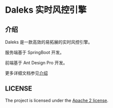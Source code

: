 # Daleks 实时风控引擎

## 介绍

Daleks 是一款高效的易拓展的实时风控引擎。

服务端基于 SpringBoot 开发。

前端基于 Ant Design Pro 开发。

更多详细文档参见[介绍](https://0x7a66.github.io/daleks-docs/introduction)

## LICENSE

The project is licensed under the [Apache 2 license](https://github.com/0x7a66/daleks/blob/master/LICENSE).